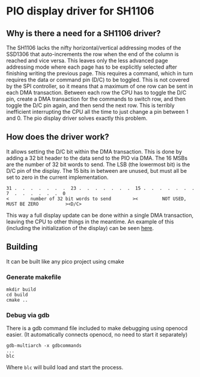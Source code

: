 # PIO display driver for SH1106

## Why is there a need for a SH1106 driver?
The SH1106 lacks the nifty horizontal/vertical addressing modes of the
SSD1306 that auto-increments the row when the end of the column is
reached and vice versa. This leaves only the less advanced page
addressing mode where each page has to be explicitly selected after
finishing writing the previous page. This requires a command, which in
turn requires the data or command pin (D/C) to be toggled. This is not
covered by the SPI controller, so it means that a maximum of one row
can be sent in each DMA transaction. Between each row the CPU has to
toggle the D/C pin, create a DMA transaction for the commands to
switch row, and then toggle the D/C pin again, and then send the next
row. This is terribly inefficient interrupting the CPU all the time to
just change a pin between 1 and 0. The pio display driver solves
exactly this problem.

## How does the driver work?
It allows setting the D/C bit within the DMA transaction. This is done
by adding a 32 bit header to the data send to the PIO via DMA. The 16
MSBs are the number of 32 bit words to send. The LSB (the lowermost
bit) is the D/C pin of the display. The 15 bits in between are unused,
but must all be set to zero in the current implementation.

```
31 .  .  .  .  .  .  .  23 .  .  .  .  .  .  .  15 .  .  .  .  .  .  .  7  .  .  .  .  .  .  0
<        number of 32 bit words to send        ><         NOT USED, MUST BE ZERO          ><D/C>

```

This way a full display update can be done within a single DMA
transaction, leaving the CPU to other things in the meantime. An
example of this (including the initialization of the display) can be
seen [here](src/pio-display.c#L26).

## Building

It can be built like any pico project using cmake

### Generate makefile
```
mkdir build
cd build
cmake ..
```

### Debug via gdb

There is a gdb command file included to make debugging using openocd
easier. (It automatically connects openocd, no need to start it
separately)

```
gdb-multiarch -x gdbcommands
...
blc
```

Where `blc` will build load and start the process.
